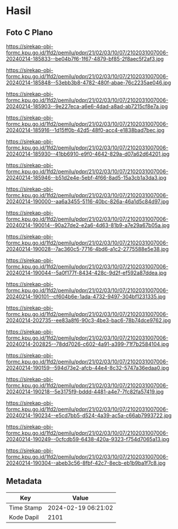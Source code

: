 # Hasil

## Foto C Plano

https://sirekap-obj-formc.kpu.go.id/1fd2/pemilu/pdpr/21/02/03/10/07/2102031007006-20240214-185833--be04b7f6-1f67-4879-bf85-2f8aec5f2af3.jpg

https://sirekap-obj-formc.kpu.go.id/1fd2/pemilu/pdpr/21/02/03/10/07/2102031007006-20240214-185848--53ebb3b8-4782-480f-abae-76c2235ae046.jpg

https://sirekap-obj-formc.kpu.go.id/1fd2/pemilu/pdpr/21/02/03/10/07/2102031007006-20240214-185903--9e227eca-a6e6-4dad-a8ad-ab7215cf8e7a.jpg

https://sirekap-obj-formc.kpu.go.id/1fd2/pemilu/pdpr/21/02/03/10/07/2102031007006-20240214-185916--1d15ff0b-42d5-48f0-acc4-e1838bad7bec.jpg

https://sirekap-obj-formc.kpu.go.id/1fd2/pemilu/pdpr/21/02/03/10/07/2102031007006-20240214-185930--41bb6910-e9f0-4642-829a-d07a62d64201.jpg

https://sirekap-obj-formc.kpu.go.id/1fd2/pemilu/pdpr/21/02/03/10/07/2102031007006-20240214-185946--b51d2e4e-5ebf-4f66-8ad5-15a3cb1a3da3.jpg

https://sirekap-obj-formc.kpu.go.id/1fd2/pemilu/pdpr/21/02/03/10/07/2102031007006-20240214-190000--aa6a3455-5116-40bc-826a-46a1d5c84d97.jpg

https://sirekap-obj-formc.kpu.go.id/1fd2/pemilu/pdpr/21/02/03/10/07/2102031007006-20240214-190014--90a27de2-e2a6-4d63-81b9-a7e29a67b05a.jpg

https://sirekap-obj-formc.kpu.go.id/1fd2/pemilu/pdpr/21/02/03/10/07/2102031007006-20240214-190028--7ac360c5-7716-4bd6-a1c2-2775588e5e38.jpg

https://sirekap-obj-formc.kpu.go.id/1fd2/pemilu/pdpr/21/02/03/10/07/2102031007006-20240214-190044--5a0f177f-8434-428c-9d2f-ef592a87ddea.jpg

https://sirekap-obj-formc.kpu.go.id/1fd2/pemilu/pdpr/21/02/03/10/07/2102031007006-20240214-190101--cf604b6e-1ada-4732-9497-304bf1231335.jpg

https://sirekap-obj-formc.kpu.go.id/1fd2/pemilu/pdpr/21/02/03/10/07/2102031007006-20240214-202735--ee83a8f6-90c3-4be3-bac6-78b74dce9762.jpg

https://sirekap-obj-formc.kpu.go.id/1fd2/pemilu/pdpr/21/02/03/10/07/2102031007006-20240214-202825--78dd7026-c602-4a91-a399-71f7b2584104.jpg

https://sirekap-obj-formc.kpu.go.id/1fd2/pemilu/pdpr/21/02/03/10/07/2102031007006-20240214-190159--594d73e2-afcb-44e4-8c32-5747a36edaa0.jpg

https://sirekap-obj-formc.kpu.go.id/1fd2/pemilu/pdpr/21/02/03/10/07/2102031007006-20240214-190218--5e3175f9-bddd-4481-a4e7-7fc82fa57419.jpg

https://sirekap-obj-formc.kpu.go.id/1fd2/pemilu/pdpr/21/02/03/10/07/2102031007006-20240214-190234--e5cd7bb5-d524-4a39-ac5a-c66ab7993722.jpg

https://sirekap-obj-formc.kpu.go.id/1fd2/pemilu/pdpr/21/02/03/10/07/2102031007006-20240214-190249--0cfcdb59-6438-420a-9323-f754d7065a13.jpg

https://sirekap-obj-formc.kpu.go.id/1fd2/pemilu/pdpr/21/02/03/10/07/2102031007006-20240214-190304--abeb3c56-8fbf-42c7-8ecb-eb1b9ba1f7c8.jpg


## Metadata

| Key        | Value               |
| ---------- | ------------------- |
| Time Stamp | 2024-02-19 06:21:02 |
| Kode Dapil | 2101                |



